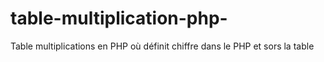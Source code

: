 # table-multiplication-php-
Table multiplications en PHP où définit chiffre dans le PHP et sors la table
